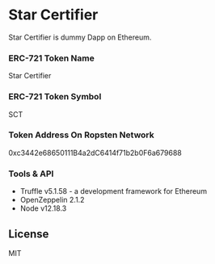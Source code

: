 # Star Certifier

Star Certifier is dummy Dapp on Ethereum.

### ERC-721 Token Name

Star Certifier

### ERC-721 Token Symbol

SCT

### Token Address On Ropsten Network

0xc3442e68650111B4a2dC6414f71b2b0F6a679688

### Tools & API

- Truffle v5.1.58 - a development framework for Ethereum
- OpenZeppelin 2.1.2
- Node v12.18.3

## License

MIT
